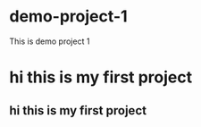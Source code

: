 # demo-project-1
This is demo project 1
<h1>hi this is my first project</h1>
<h2>hi this is my first project</h2>
